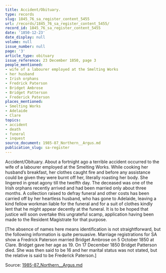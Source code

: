 ```yaml
---
title: Accident/Obituary.
type: records
slug: 1845_76_sa_register_content_5455
url: /records/1845_76_sa_register_content_5455/
record_id: 1845_76_sa_register_content_5455
date: '1850-12-23'
date_display: null
volume: null
issue_number: null
page: '3'
article_type: obituary
issue_reference: 23 December 1850, page 3
people_mentioned:
- wife of a labourer employed at the Smelting Works
- her husband
- Irish orphans
- Fredrick Paterson
- Bridget Ambrose
- Bridget Patterson
- Frederick Paterson
places_mentioned:
- Smelting Works
- Adelaide
- Clare
topics:
- accident
- death
- funeral
- inquest
source_document: 1985-87_Northern__Argus.md
publication_slug: sa-register
---
```


Accident/Obituary.  About a fortnight ago a terrible accident occurred to the wife of a labourer employed at the Smelting Works.  While cooking her husband’s breakfast, her clothes caught fire and before any assistance could be given they were burnt off her, literally roasting her body.  She lingered in great agony till the twelfth day.  The deceased was one of the Irish orphans recently arrived and had been married only about three months.  A collection raised to defray funeral and other costs has been carried off by her heartless husband, who has gone to Adelaide, leaving a kind fellow workman liable for the funeral and for a suit of clothes kindly lent that he might appear decently at the funeral.  It is to be hoped that justice will soon overtake this ungrateful scamp, application having been made to the Resident Magistrate for that purpose.

[The absence of names here means identification is not straightforward, but the following information is quite persuasive.  Marriage registrations for SA show a Fredrick Paterson married Bridget Ambrose on 5 October 1850 at Clare.  Bridget gave her age as 19.  On 17 December 1850 Bridget Patterson died.  She was then said to be 16 and her marital status was not stated, but the relative is said to be Frederick Paterson.]

Source: [1985-87_Northern__Argus.md](/downloads/markdown/1985-87_Northern__Argus.md)

